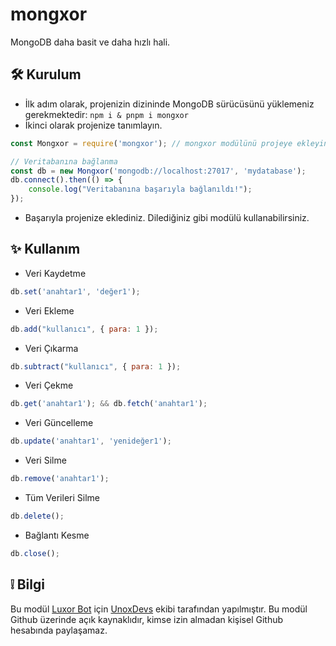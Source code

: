 
# mongxor

MongoDB daha basit ve daha hızlı hali.


## 🛠 Kurulum

- İlk adım olarak, projenizin dizininde MongoDB sürücüsünü yüklemeniz gerekmektedir:
``npm i & pnpm i mongxor``
- İkinci olarak projenize tanımlayın.
```js
const Mongxor = require('mongxor'); // mongxor modülünü projeye ekleyin.

// Veritabanına bağlanma
const db = new Mongxor('mongodb://localhost:27017', 'mydatabase');
db.connect().then(() => {
    console.log("Veritabanına başarıyla bağlanıldı!");
});
```
- Başarıyla projenize eklediniz. Dilediğiniz gibi modülü kullanabilirsiniz.
## ✨ Kullanım

- Veri Kaydetme
```js
db.set('anahtar1', 'değer1');
```

- Veri Ekleme
```js
db.add("kullanıcı", { para: 1 });
```

- Veri Çıkarma
```js
db.subtract("kullanıcı", { para: 1 });
```

- Veri Çekme
```js
db.get('anahtar1'); && db.fetch('anahtar1');
```

- Veri Güncelleme
```js
db.update('anahtar1', 'yenideğer1');
```

- Veri Silme
```js
db.remove('anahtar1');
```

- Tüm Verileri Silme
```js
db.delete();
```

- Bağlantı Kesme
```js
db.close();
```
## ❕ Bilgi
Bu modül [Luxor Bot](https://github.com/luxorbot) için [UnoxDevs](https://github.com/unoxdevs) ekibi tarafından yapılmıştır. Bu modül Github üzerinde açık kaynaklıdır, kimse izin almadan kişisel Github hesabında paylaşamaz.
